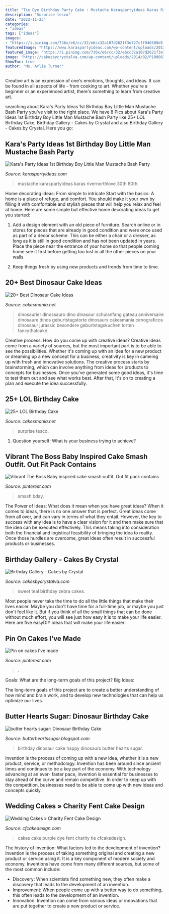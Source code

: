 ```yaml
---
title: "Tie Dye Birthday Party Cake : Mustache Karaspartyideas Karas Rivernorthlove 30th 80th"
description: "Surprise tesco"
date: "2022-11-23"
categories:
- "ideas"
tags: ["ideas"]
images:
- "https://i.pinimg.com/736x/e6/cc/32/e6cc32a107d2621f3e727cff946588d5.jpg"
featuredImage: "https://www.karaspartyideas.com/wp-content/uploads/2013/01/Mustache-Bash-1st-Birthday-Party-via-Karas-Party-Ideas-karaspartyideas.com-mustache-bash-1st-birthday-party-ideas.png"
featured_image: "https://i.pinimg.com/736x/e6/cc/32/e6cc32a107d2621f3e727cff946588d5.jpg"
image: "https://cakesbycrystalva.com/wp-content/uploads/2014/02/P1080638.jpg"
ShowToc: true
author: "Ms. Arlie Turner"
---
```



Creative art is an expression of one's emotions, thoughts, and ideas. It can be found in all aspects of life - from cooking to art. Whether you're a beginner or an experienced artist, there's something to learn from creative art.

	

		
searching about Kara&#039;s Party Ideas 1st Birthday Boy Little Man Mustache Bash Party you've visit to the right place. We have 8 Pics about Kara&#039;s Party Ideas 1st Birthday Boy Little Man Mustache Bash Party like 25+ LOL Birthday Cake, Birthday Gallery - Cakes by Crystal and also Birthday Gallery - Cakes by Crystal. Here you go:
		
    
## Kara&#039;s Party Ideas 1st Birthday Boy Little Man Mustache Bash Party

<img loading=lazy src="https://www.karaspartyideas.com/wp-content/uploads/2013/01/Mustache-Bash-1st-Birthday-Party-via-Karas-Party-Ideas-karaspartyideas.com-mustache-bash-1st-birthday-party-ideas.png" onerror="this.onerror=null;this.src='https://tse2.mm.bing.net/th?id=OIP.8HgOfuS2EYvPlWwbo1LZZQHaGV&amp;pid=15.1';" alt="Kara&#039;s Party Ideas 1st Birthday Boy Little Man Mustache Bash Party">

_Source: karaspartyideas.com_

>mustache karaspartyideas karas rivernorthlove 30th 80th. 

	

Home decorating ideas: From simple to intricate
Start with the basics: A home is a place of refuge, and comfort. You should make it your own by filling it with comfortable and stylish pieces that will help you relax and feel at home. Here are some simple but effective home decorating ideas to get you started:
1. Add a design element with an old piece of furniture. Search online or in stores for pieces that are already in good condition and were once used as part of a décor scheme. This can be either a chair or a dresser, as long as it is still in good condition and has not been updated in years. Place the piece near the entrance of your home so that people coming home see it first before getting too lost in all the other pieces on your walls.

2. Keep things fresh by using new products and trends from time to time.

    
## 20+ Best Dinosaur Cake Ideas

<img loading=lazy src="https://cakesmania.net/wp-content/uploads/dinosaur-cake-ideas-18.jpg" onerror="this.onerror=null;this.src='https://tse1.mm.bing.net/th?id=OIP.9rJgSvh6-c3Qzh3te0wP0wHaLB&amp;pid=15.1';" alt="20+ Best Dinosaur Cake Ideas">

_Source: cakesmania.net_

>dinosaurier dinossauro dino dinasour schulanfang gateau anniversaire dinosaure dinos geburtstagstorte dinosaurs cakesmania cenograficos dinossaur jurassic besondere geburtstagskuchen torten fancythatcake. 

	

Creative process: How do you come up with creative ideas?
Creative ideas come from a variety of sources, but the most important part is to be able to see the possibilities. Whether it's coming up with an idea for a new product or dreaming up a new concept for a business, creativity is key in cameing up with fresh and innovative solutions. The creative process starts by brainstorming, which can involve anything from ideas for products to concepts for businesses. Once you've generated some good ideas, it's time to test them out and see what works best. After that, it's on to creating a plan and execute the idea successfully.

    
## 25+ LOL Birthday Cake

<img loading=lazy src="https://cakesmania.net/wp-content/uploads/lol-birthday-cake-3-scaled.jpg" onerror="this.onerror=null;this.src='https://tse1.mm.bing.net/th?id=OIP.C0kWpMdbeQH3cCCIZq-YswHaJ4&amp;pid=15.1';" alt="25+ LOL Birthday Cake">

_Source: cakesmania.net_

>surprise tesco. 

	

1. Question yourself: What is your business trying to achieve? 

    
## Vibrant The Boss Baby Inspired Cake Smash Outfit. Out Fit Pack Contains

<img loading=lazy src="https://i.pinimg.com/736x/e6/cc/32/e6cc32a107d2621f3e727cff946588d5.jpg" onerror="this.onerror=null;this.src='https://tse1.mm.bing.net/th?id=OIP.hlWv_deBGBwsZV8StriI8AHaKf&amp;pid=15.1';" alt="Vibrant The Boss Baby inspired cake smash outfit. Out fit pack contains">

_Source: pinterest.com_

>smash bday. 

	

The Power of Ideas: What does it mean when you have great ideas?
When it comes to ideas, there is no one answer that is perfect. Great ideas come from all over, and can vary in terms of what they entail. However, the key to success with any idea is to have a clear vision for it and then make sure that the idea can be executed effectively. This means taking into consideration both the financial and logistical feasibility of bringing the idea to reality. Once those hurdles are overcome, great ideas often result in successful products or businesses.

    
## Birthday Gallery - Cakes By Crystal

<img loading=lazy src="https://cakesbycrystalva.com/wp-content/uploads/2014/02/P1080638.jpg" onerror="this.onerror=null;this.src='https://tse4.mm.bing.net/th?id=OIP.ynVFxjgqFsPxySUrCedWEAHaMU&amp;pid=15.1';" alt="Birthday Gallery - Cakes by Crystal">

_Source: cakesbycrystalva.com_

>sweet teal birthday zebra cakes. 

	

Most people never take the time to do all the little things that make their lives easier. Maybe you don't have time for a full-time job, or maybe you just don't feel like it. But if you think of all the small things that can be done without much effort, you will see just how easy it is to make your life easier. Here are five easyDIY ideas that will make your life easier: 

    
## Pin On Cakes I&#039;ve Made

<img loading=lazy src="https://i.pinimg.com/736x/82/b7/d2/82b7d29f56220f417260c58dfde7fe59.jpg" onerror="this.onerror=null;this.src='https://tse2.mm.bing.net/th?id=OIP.ZY07PZwRm-JGSKffkm8S5AHaNK&amp;pid=15.1';" alt="Pin on cakes i&#039;ve made">

_Source: pinterest.com_

>. 

	

Goals: What are the long-term goals of this project?
Big Ideas: 

The long-term goals of this project are to create a better understanding of how mind and brain work, and to develop new technologies that can help us optimize our lives.

    
## Butter Hearts Sugar: Dinosaur Birthday Cake

<img loading=lazy src="https://4.bp.blogspot.com/-DZCOuIZ5Hok/T8_icwCsrtI/AAAAAAAADOc/Sgb-XoOq68o/s1600/dinosaur-birthday-cake-3.jpg" onerror="this.onerror=null;this.src='https://tse2.mm.bing.net/th?id=OIP.U59KdG3ynDeEzN8cIh82zAHaJ4&amp;pid=15.1';" alt="butter hearts sugar: Dinosaur Birthday Cake">

_Source: butterheartssugar.blogspot.com_

>birthday dinosaur cake happy dinosaurs butter hearts sugar. 

	

Invention is the process of coming up with a new idea, whether it is a new product, service, or methodology. Invention has been around since ancient times and continues to be a key part of the economy. With technology advancing at an ever- faster pace, invention is essential for businesses to stay ahead of the curve and remain competitive. In order to keep up with the competition, businesses need to be able to come up with new ideas and concepts quickly.

    
## Wedding Cakes » Charity Fent Cake Design

<img loading=lazy src="http://www.cfcakedesign.com/wp-content/uploads/2016/04/30-10-page/Wedding-Cakes-Springfield-MO_0383.jpg" onerror="this.onerror=null;this.src='https://tse4.mm.bing.net/th?id=OIP.q-c55rdqJJEeN6QiwYFHTQHaLH&amp;pid=15.1';" alt="Wedding Cakes » Charity Fent Cake Design">

_Source: cfcakedesign.com_

>cakes cake purple dye fent charity tie cfcakedesign. 

	

The history of invention: What factors led to the development of invention?
Invention is the process of taking something original and creating a new product or service using it. It is a key component of modern society and economy. Inventions have come from many different sources, but some of the most common include: 
- Discovery: When scientists find something new, they often make a discovery that leads to the development of an invention. 
- Improvement: When people come up with a better way to do something, this often leads to the development of an invention. 
- Innovation: Invention can come from various ideas or innovations that are put together to create a new product or service.

